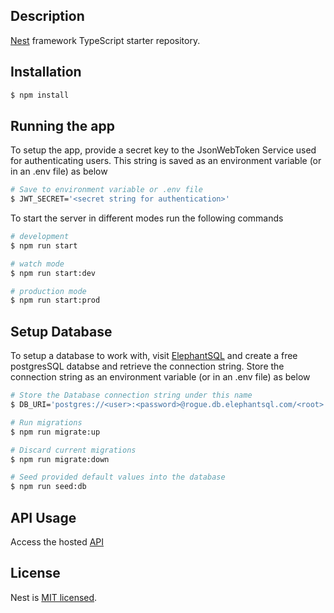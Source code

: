## Description

[Nest](https://github.com/nestjs/nest) framework TypeScript starter repository.

## Installation

```bash
$ npm install
```

## Running the app

To setup the app, provide a secret key to the JsonWebToken Service used for authenticating users. This string is saved as an environment variable (or in an .env file) as below

```bash
# Save to environment variable or .env file
$ JWT_SECRET='<secret string for authentication>'
```

To start the server in different modes run the following commands
```bash
# development
$ npm run start

# watch mode
$ npm run start:dev

# production mode
$ npm run start:prod
```

## Setup Database

To setup a database to work with, visit [ElephantSQL](http://api.elephantsql.com) and create a free postgresSQL databse and retrieve the connection string. Store the connection string as an environment variable (or in an .env file) as below 

```bash
# Store the Database connection string under this name
$ DB_URI='postgres://<user>:<password>@rogue.db.elephantsql.com/<root>'

```

```bash
# Run migrations
$ npm run migrate:up

# Discard current migrations
$ npm run migrate:down

# Seed provided default values into the database
$ npm run seed:db
```

## API Usage

Access the hosted [API](food-court-production.up.railway.app)


## License

Nest is [MIT licensed](LICENSE).
